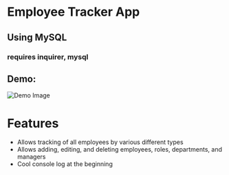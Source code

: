 # Employee Tracker App
## Using MySQL
### requires inquirer, mysql

## Demo:
![Demo Image](https://)

# Features
* Allows tracking of all employees by various different types
* Allows adding, editing, and deleting employees, roles, departments, and managers
* Cool console log at the beginning